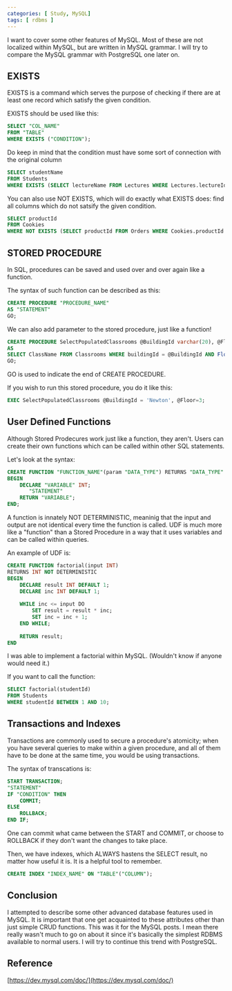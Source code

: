 ```yaml
---
categories: [ Study, MySQL]
tags: [ rdbms ] 
---
```


I want to cover some other features of MySQL. Most of these are not localized within MySQL, but are written in MySQL grammar. I will try to compare the MySQL grammar with PostgreSQL one later on.

## EXISTS

EXISTS is a command which serves the purpose of checking if there are at least one record which satisfy the given condition.

EXISTS should be used like this:
```SQL
SELECT "COL_NAME"
FROM "TABLE"
WHERE EXISTS ("CONDITION");
```
Do keep in mind that the condition must have some sort of connection with the original column
```SQL
SELECT studentName
FROM Students
WHERE EXISTS (SELECT lectureName FROM Lectures WHERE Lectures.lectureId = Students.favoriteLectureId AND rating > 4.0);
```
You can also use NOT EXISTS, which will do exactly what EXISTS does: find all columns which do not satsify the given condition.
```SQL
SELECT productId
FROM Cookies
WHERE NOT EXISTS (SELECT productId FROM Orders WHERE Cookies.productId = Orders.productId AND productName LIKE '%jelly%');
```

## STORED PROCEDURE

In SQL, procedures can be saved and used over and over again like a function.

The syntax of such function can be described as this:
```SQL
CREATE PROCEDURE "PROCEDURE_NAME"
AS "STATEMENT"
GO;
```
We can also add parameter to the stored procedure, just like a function!
```SQL
CREATE PROCEDURE SelectPopulatedClassrooms @BuildingId varchar(20), @Floor int
AS
SELECT ClassName FROM Classrooms WHERE buildingId = @BuildingId AND Floor = @Floor AND population>30
GO;
```
GO is used to indicate the end of CREATE PROCEDURE.

If you wish to run this stored procedure, you do it like this:
```SQL
EXEC SelectPopulatedClassrooms @BuildingId = 'Newton', @Floor=3;
```

## User Defined Functions
Although Stored Prodecures work just like a function, they aren't. Users can create their own functions which can be called within other SQL statements.

Let's look at the syntax:
```SQL
CREATE FUNCTION "FUNCTION_NAME"(param "DATA_TYPE") RETURNS "DATA_TYPE" (DETERMINISTIC|NOT DETERMINISTIC)
BEGIN
    DECLARE "VARIABLE" INT;
       "STATEMENT"
    RETURN "VARIABLE";
END;
```

A function is innately NOT DETERMINISTIC, meaninig that the input and output are not identical every time the function is called. UDF is much more like a "function" than a Stored Procedure in a way that it uses variables and can be called within queries.

An example of UDF is:
```SQL
CREATE FUNCTION factorial(input INT)
RETURNS INT NOT DETERMINISTIC
BEGIN
    DECLARE result INT DEFAULT 1;
    DECLARE inc INT DEFAULT 1;
    
    WHILE inc <= input DO
        SET result = result * inc;
        SET inc = inc + 1;
    END WHILE;
    
    RETURN result;
END
```
I was able to implement a factorial within MySQL. (Wouldn't know if anyone would need it.)

If you want to call the function:
```SQL
SELECT factorial(studentId)
FROM Students
WHERE studentId BETWEEN 1 AND 10;
```

## Transactions and Indexes

Transactions are commonly used to secure a procedure's atomicity; when you have several queries to make within a given procedure, and all of them have to be done at the same time, you would be using transactions.

The syntax of transcations is:
```SQL
START TRANSACTION;
"STATEMENT"
IF "CONDITION" THEN
    COMMIT;
ELSE
    ROLLBACK;
END IF;
```
One can commit what came between the START and COMMIT, or choose to ROLLBACK if they don't want the changes to take place.

Then, we have indexes, which ALWAYS hastens the SELECT result, no matter how useful it is. It is a helpful tool to remember.

```SQL
CREATE INDEX "INDEX_NAME" ON "TABLE"("COLUMN");
```

## Conclusion
I attempted to describe some other advanced database features used in MySQL. It is important that one get acquainted to these attributes other than just simple CRUD functions. This was it for the MySQL posts. I mean there really wasn't much to go on about it since it's basically the simplest RDBMS available to normal users. I will try to continue this trend with PostgreSQL.

## Reference

[https://dev.mysql.com/doc/](https://dev.mysql.com/doc/)
